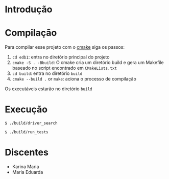 # Introdução


# Compilação

Para compilar esse projeto com o [cmake](https://cmake.org) siga os passos:

1. `cd edb1`: entra no diretório principal do projeto
2. `cmake -S . -Bbuild`:  O cmake cria um diretório build e gera um Makefile baseado no script encontrado em `CMakeLists.txt` 
3. `cd build`: entra no diretório `build`
5. `cmake --build .` or `make`: aciona o processo de compilação

Os executáveis estarão no diretório `build`


# Execução

```
$ ./build/driver_search
```

```
$ ./build/run_tests
```



# Discentes

- Karina Maria
- Maria Eduarda 